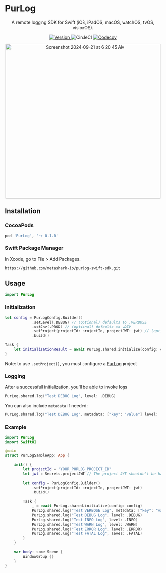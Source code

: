# PurLog

<p align="center">
A remote logging SDK for Swift (iOS, iPadOS, macOS, watchOS, tvOS, visionOS).
</p>

<p align="center">
  <a href="#">
    <img src="https://img.shields.io/badge/version-0.1.0-blue" alt="Version">
  </a>
      <img src="https://dl.circleci.com/status-badge/img/circleci/QHEuwkxDTekYMK98ity4TZ/TWGJsGj8BZfk7zWxRHHivb/tree/main.svg?style=shield&circle-token=CCIPRJ_9jUzr3iF6zTXTuNYt8iphq_d4244d11b2f06e07038419520974d436f6ef3ba2" alt="CircleCI">
  <a href="https://codecov.io/gh/metashark-io/purlog-ios">
    <img src="https://codecov.io/gh/metashark-io/purlog-ios/graph/badge.svg?token=H66O7DR38E" alt="Codecov">
  </a>
</p>


<p align="center">
<img width="500" alt="Screenshot 2024-09-21 at 6 20 45 AM" src="https://github.com/user-attachments/assets/dd0728a4-7331-4bcd-860f-434250b2ce3c">
</p>



## Installation

### CocoaPods

```ruby
pod 'PurLog', '~> 0.1.0'
```


### Swift Package Manager

In Xcode, go to File > Add Packages.

```
https://github.com/metashark-io/purlog-swift-sdk.git
```

## Usage


```swift
import PurLog
```


### Initialization


```swift
let config = PurLogConfig.Builder()
            .setLevel(.DEBUG) // (optional) defaults to .VERBOSE 
            .setEnv(.PROD) // (optional) defaults to .DEV
            .setProject(projectId: projectId, projectJWT: jwt) // (optional) configures remote logging so you can view logs on the PurLog web app
            .build()

Task {
    let initializationResult = await PurLog.shared.initialize(config: config)
}
```

Note: to use `.setProject()`, you must configure a [PurLog](https://app.purlog.io) project 


### Logging


After a successfull initialization, you'll be able to invoke logs

```swift
PurLog.shared.log("Test DEBUG Log", level: .DEBUG)
```

You can also include `metadata` if needed:

```swift
PurLog.shared.log("Test DEBUG Log", metadata: ["key": "value"] level: .DEBUG)
```


### Example


```swift
import PurLog
import SwiftUI

@main
struct PurLogSampleApp: App {
    
    init() {
        let projectId = "YOUR_PURLOG_PROJECT_ID"
        let jwt = Secrets.projectJWT // The project JWT shouldn't be hardcoded in your project. It should typically be securely passed down from your server environment
        
        let config = PurLogConfig.Builder()
            .setProject(projectId: projectId, projectJWT: jwt)
            .build()
        
        Task {
            _ = await PurLog.shared.initialize(config: config)
            PurLog.shared.log("Test VERBOSE Log", metadata: ["key": "value"], level: .VERBOSE)
            PurLog.shared.log("Test DEBUG Log", level: .DEBUG)
            PurLog.shared.log("Test INFO Log", level: .INFO)
            PurLog.shared.log("Test WARN Log", level: .WARN)
            PurLog.shared.log("Test ERROR Log", level: .ERROR)
            PurLog.shared.log("Test FATAL Log", level: .FATAL)
        }
    }
    
    var body: some Scene {
        WindowGroup {}
    }
}
```
